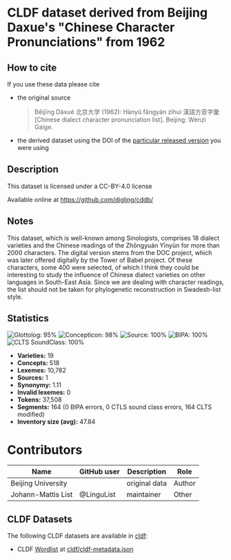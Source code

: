 # CLDF dataset derived from Beijing Daxue's "Chinese Character Pronunciations" from 1962

## How to cite

If you use these data please cite
- the original source
  > Běijīng Dàxué 北京大学 (1962): Hànyǔ fāngyán zìhuì 漢語方音字彙 [Chinese dialect character pronunciation list]. Beijing: Wenzi Gaige.
- the derived dataset using the DOI of the [particular released version](../../releases/) you were using

## Description


This dataset is licensed under a CC-BY-4.0 license

Available online at https://github.com/digling/cddb/

## Notes

This dataset, which is well-known among Sinologists, comprises 18 dialect varieties and the Chinese readings of the Zhōngyuán Yīnyùn for more than 2000 characters. The digital version stems from the DOC project, which was later offered digitally by the Tower of Babel project. Of these characters, some 400 were selected, of which I think they could be interesting to study the influence of Chinese dialect varieties on other languages in South-East Asia. Since we are dealing with character readings, the list should not be taken for phylogenetic reconstruction in Swadesh-list style.  



## Statistics


![Glottolog: 95%](https://img.shields.io/badge/Glottolog-95%25-green.svg "Glottolog: 95%")
![Concepticon: 98%](https://img.shields.io/badge/Concepticon-98%25-green.svg "Concepticon: 98%")
![Source: 100%](https://img.shields.io/badge/Source-100%25-brightgreen.svg "Source: 100%")
![BIPA: 100%](https://img.shields.io/badge/BIPA-100%25-brightgreen.svg "BIPA: 100%")
![CLTS SoundClass: 100%](https://img.shields.io/badge/CLTS%20SoundClass-100%25-brightgreen.svg "CLTS SoundClass: 100%")

- **Varieties:** 19
- **Concepts:** 518
- **Lexemes:** 10,782
- **Sources:** 1
- **Synonymy:** 1.11
- **Invalid lexemes:** 0
- **Tokens:** 37,508
- **Segments:** 164 (0 BIPA errors, 0 CTLS sound class errors, 164 CLTS modified)
- **Inventory size (avg):** 47.84

# Contributors

Name | GitHub user | Description | Role
--- | --- | --- | ---
Beijing University | | original data | Author
Johann-Mattis List | @LinguList | maintainer | Other




## CLDF Datasets

The following CLDF datasets are available in [cldf](cldf):

- CLDF [Wordlist](https://github.com/cldf/cldf/tree/master/modules/Wordlist) at [cldf/cldf-metadata.json](cldf/cldf-metadata.json)